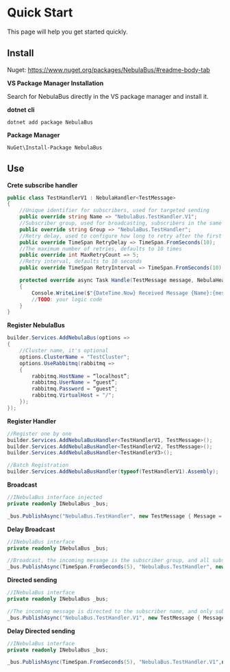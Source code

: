 # Quick Start

This page will help you get started quickly.

## Install
Nuget: https://www.nuget.org/packages/NebulaBus/#readme-body-tab

**VS Package Manager Installation**

Search for NebulaBus directly in the VS package manager and install it.

**dotnet cli**

```
dotnet add package NebulaBus
```

**Package Manager**

```
NuGet\Install-Package NebulaBus
```

## Use

**Crete subscribe handler**
```C#
public class TestHandlerV1 : NebulaHandler<TestMessage>
{
    //Unique identifier for subscribers, used for targeted sending
    public override string Name => "NebulaBus.TestHandler.V1";
    //Subscriber group, used for broadcasting, subscribers in the same group will receive messages
    public override string Group => "NebulaBus.TestHandler";
    //Retry delay, used to configure how long to retry after the first failure, default to 5 seconds
    public override TimeSpan RetryDelay => TimeSpan.FromSeconds(10);
    //The maximum number of retries, defaults to 10 times
    public override int MaxRetryCount => 5;
    //Retry interval, defaults to 10 seconds
    public override TimeSpan RetryInterval => TimeSpan.FromSeconds(10);

    protected override async Task Handle(TestMessage message, NebulaHeader header)
    {
        Console.WriteLine($"{DateTime.Now} Received Message {Name}:{message.Message} Header:{header["customHeader"]} RetryCount:{header[NebulaHeader.RetryCount]}");
        //TODO: your logic code
    }
}
```
**Register NebulaBus**
```C#
builder.Services.AddNebulaBus(options =>
{
    //Cluster name, it's optional
    options.ClusterName = "TestCluster";
    options.UseRabbitmq(rabbitmq =>
    {
        rabbitmq.HostName = “localhost”;
        rabbitmq.UserName = “guest”;
        rabbitmq.Password = “guest”;
        rabbitmq.VirtualHost = "/";
    });
});
```

**Register Handler**
```C#
//Register one by one
builder.Services.AddNebulaBusHandler<TestHandlerV1, TestMessage>();
builder.Services.AddNebulaBusHandler<TestHandlerV2, TestMessage>();
builder.Services.AddNebulaBusHandler<TestHandlerV3>();

//Batch Registration
builder.Services.AddNebulaBusHandler(typeof(TestHandlerV1).Assembly);
```

**Broadcast**

```C#
//INebulaBus interface injected
private readonly INebulaBus _bus;

_bus.PublishAsync("NebulaBus.TestHandler", new TestMessage { Message = "Hello World" });
```

**Delay Broadcast**

```C#
//INebulaBus interface
private readonly INebulaBus _bus;

//Broadcast, the incoming message is the subscriber group, and all subscribers in the same group will receive the message
_bus.PublishAsync(TimeSpan.FromSeconds(5), "NebulaBus.TestHandler", new TestMessage { Message = "Hello World" });
```
**Directed sending**

```C#
//INebulaBus interface
private readonly INebulaBus _bus;

//The incoming message is directed to the subscriber name, and only subscribers with that name will receive the message
_bus.PublishAsync("NebulaBus.TestHandler.V1", new TestMessage { Message = "Hello World" });
```
**Delay Directed sending**

```C#
//INebulaBus interface
private readonly INebulaBus _bus;

_bus.PublishAsync(TimeSpan.FromSeconds(5), "NebulaBus.TestHandler.V1",new TestMessage { Message = "Hello World" });
```


